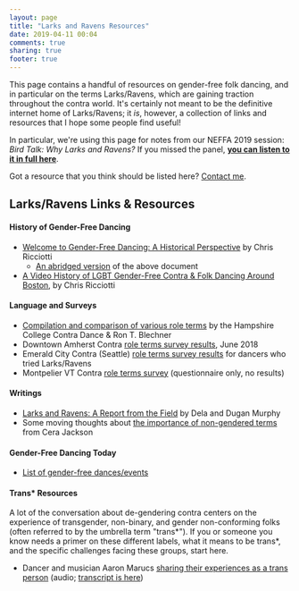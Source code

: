 ```yaml
---
layout: page
title: "Larks and Ravens Resources"
date: 2019-04-11 00:04
comments: true
sharing: true
footer: true
---
```

This page contains a handful of resources on gender-free folk dancing, and in particular on the terms Larks/Ravens, which are gaining traction throughout the contra world. It's certainly not meant to be the definitive internet home of Larks/Ravens; it _is_, however, a collection of links and resources that I hope some people find useful!

In particular, we're using this page for notes from our NEFFA 2019 session: *Bird Talk: Why Larks and Ravens?* If you missed the panel, [**you can listen to it in full here**](/static/larks-ravens-panel-neffa-2019.mp3).

Got a resource that you think should be listed here? [Contact me](/contact.html).

## Larks/Ravens Links & Resources
#### History of Gender-Free Dancing
* [Welcome to Gender-Free Dancing: A Historical Perspective](https://www.lcfd.org/GF%20Historical%20Manual.pdf) by Chris Ricciotti
  * [An abridged version](/static/gender-free-history_brief.pdf) of the above document
* [A Video History of LGBT Gender-Free Contra & Folk Dancing Around Boston](https://www.youtube.com/watch?v=3CfSjadrL14), by Chris Ricciotti

#### Language and Surveys
* [Compilation and comparison of various role terms](http://amherstcontra.org/ContraDanceRoleTerms.pdf) by the Hampshire College Contra Dance & Ron T. Blechner
* Downtown Amherst Contra [role terms survey results](https://docs.google.com/spreadsheets/d/16U1n32U7oD8WNzQ2kdsGha6emzkhOgIR6BwFA0sSqH8/edit#gid=1311388201), June 2018
* Emerald City Contra (Seattle) [role terms survey results](https://docs.google.com/forms/d/e/1FAIpQLScxLiOxpcyhM_S6FXL0ah1eVPN3569iVh1_Fn6A25cyGFW3Eg/viewanalytics?fbclid=IwAR3HzYdRsLkx-asrD8ZfOzQuit9SSIZrIjg46gTz3dyykHlIA7I6PQe2oyI) for dancers who tried Larks/Ravens
* Montpelier VT Contra [role terms survey](/static/montpelier-rl-survey-march2019.pdf) (questionnaire only, no results)

#### Writings
* [Larks and Ravens: A Report from the Field](https://www.cdss.org/images/newsletter_archives/articles/CDSS_News_Spring_2019_Larks_and_Ravens_A_Report_from_the_Field.pdf) by Dela and Dugan Murphy
* Some moving thoughts about [the importance of non-gendered terms](https://oldtime-central.com/larks-and-ravens/) from Cera Jackson

#### Gender-Free Dancing Today
* [List of gender-free dances/events](https://www.trycontra.com/gender-free)

#### Trans\* Resources
A lot of the conversation about de-gendering contra centers on the experience of transgender, non-binary, and gender non-conforming folks (often referred to by the umbrella term "trans\*"). If you or someone you know needs a primer on these different labels, what it means to be trans*, and the specific challenges facing these groups, start here.

* Dancer and musician Aaron Marucs [sharing their experiences as a trans person](https://ucmvt.org/app/uploads/2019/04/March-31-2019.mp3) (audio; [transcript is here](https://ucmvt.org/app/uploads/2019/04/March_31_Trans_Reflection.pdf))


